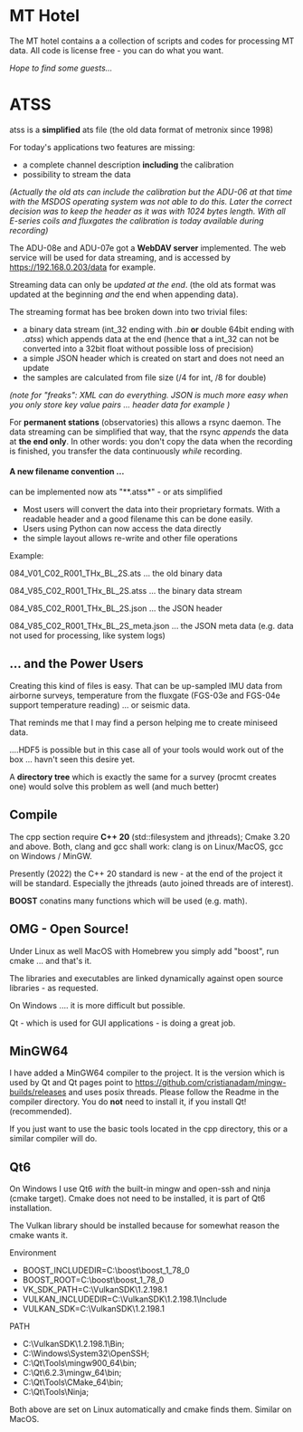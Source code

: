 # MT Hotel

The MT hotel contains a a collection of scripts and codes for processing MT data.
All code is license free - you can do what you want.

*Hope to find some guests...*

# ATSS

atss is a **simplified** ats file (the old data format of metronix since 1998)

For today's applications two features are missing:
* a complete channel description **including** the calibration
* possibility to stream the data

*(Actually the old ats can include the calibration but the ADU-06 at that time with the MSDOS operating system was not able to do this. Later the correct decision was to keep the header as it was with 1024 bytes length. With all E-series coils and fluxgates the calibration is today available during recording)*


The ADU-08e and ADU-07e got a **WebDAV server** implemented.
The web service will be used for data streaming, and is accessed by https://192.168.0.203/data for example.


Streaming data can only be *updated at the end*.
(the old ats format was updated at the beginning *and* the end when appending data).


The streaming format has bee broken down into two trivial files:

* a binary data stream (int_32 ending with *.bin* **or** double 64bit ending with *.atss*) which appends data at the end (hence that a int_32 can not be converted into a 32bit float without possible loss of precision)
* a simple JSON header which is created on start and does not need an update
* the samples are calculated from file size (/4 for int, /8 for double)

*(note for "freaks": XML can do everything. JSON is much more easy when you only store key value pairs ... header data for example )*

For **permanent stations** (observatories) this allows a rsync daemon.
The data streaming can be simplified that way, that the rsync *appends* the data at **the end only**.
In other words: you don't copy the data when the recording is finished, you transfer the data continuously *while* recording.



#### A new filename convention ...

can be implemented now ats "**.atss*" - or ats simplified

* Most users will convert the data into their proprietary formats. With a readable header and a good filename this can be done easily.
* Users using Python can now access the data directly
* the simple layout allows re-write and other file operations

Example:

084_V01_C02_R001_THx_BL_2S.ats   ... the old binary data

084_V85_C02_R001_THx_BL_2S.atss  ... the binary data stream

084_V85_C02_R001_THx_BL_2S.json  ... the JSON header

084_V85_C02_R001_THx_BL_2S_meta.json  ... the JSON meta data (e.g. data not used for processing, like system logs)


## ... and the Power Users

Creating this kind of files is easy. That can be up-sampled IMU data from airborne surveys, temperature from the fluxgate (FGS-03e and FGS-04e support temperature reading) ... or seismic data.

That reminds me that I may find a person helping me to create miniseed data.

....HDF5 is possible but in this case all of your tools would work out of the box ... havn't seen this desire yet.

A **directory tree** which is exactly the same for a survey (procmt creates one) would solve this problem as well (and much better)

## Compile

The cpp section require **C++ 20** (std::filesystem and jthreads); Cmake 3.20 and above. Both, clang and gcc shall work: clang is on Linux/MacOS, gcc on Windows / MinGW.

Presently (2022) the C++ 20 standard is new - at the end of the project it will be standard. Especially the jthreads (auto joined threads are of interest).

**BOOST** conatins many functions which will be used (e.g. math).

## OMG - Open Source!

Under Linux as well MacOS with Homebrew you simply add "boost", run cmake ... and that's it.

The libraries and executables are linked dynamically against open source libraries - as requested.

On Windows .... it is more difficult but possible.

Qt - which is used for GUI applications - is doing a great job.

## MinGW64

I have added a MinGW64 compiler to the project. It is the version which is used by Qt and Qt pages point to https://github.com/cristianadam/mingw-builds/releases and uses posix threads. Please follow the Readme in the compiler directory. You do **not** need to install it, if you install Qt! (recommended).

If you just want to use the basic tools located in the cpp directory, this or a similar compiler will do.

## Qt6

On Windows I use Qt6 *with* the built-in mingw and open-ssh and ninja (cmake target). Cmake does not need to be installed, it is part of Qt6 installation.

The Vulkan library should be installed because for somewhat reason the cmake wants it.

Environment

* BOOST_INCLUDEDIR=C:\boost\boost_1_78_0
* BOOST_ROOT=C:\boost\boost_1_78_0
* VK_SDK_PATH=C:\VulkanSDK\1.2.198.1
* VULKAN_INCLUDEDIR=C:\VulkanSDK\1.2.198.1\Include
* VULKAN_SDK=C:\VulkanSDK\1.2.198.1

PATH

* C:\VulkanSDK\1.2.198.1\Bin;
* C:\Windows\System32\OpenSSH\;
* C:\Qt\Tools\mingw900_64\bin;
* C:\Qt\6.2.3\mingw_64\bin;
* C:\Qt\Tools\CMake_64\bin;
* C:\Qt\Tools\Ninja;

Both above are set on Linux automatically and cmake finds them. Similar on MacOS.